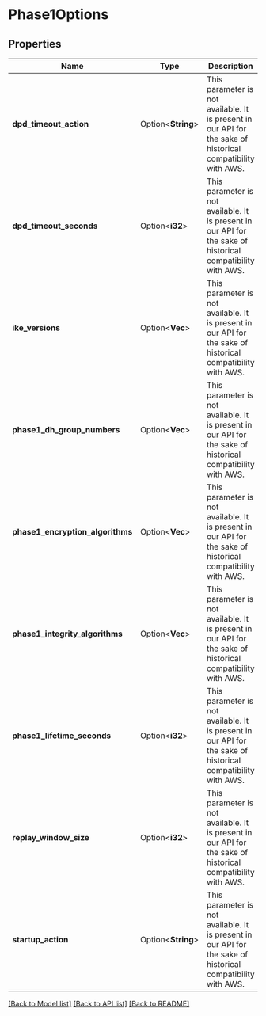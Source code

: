 # Phase1Options

## Properties

Name | Type | Description | Notes
------------ | ------------- | ------------- | -------------
**dpd_timeout_action** | Option<**String**> | This parameter is not available. It is present in our API for the sake of historical compatibility with AWS. | [optional]
**dpd_timeout_seconds** | Option<**i32**> | This parameter is not available. It is present in our API for the sake of historical compatibility with AWS. | [optional]
**ike_versions** | Option<**Vec<String>**> | This parameter is not available. It is present in our API for the sake of historical compatibility with AWS. | [optional]
**phase1_dh_group_numbers** | Option<**Vec<i32>**> | This parameter is not available. It is present in our API for the sake of historical compatibility with AWS. | [optional]
**phase1_encryption_algorithms** | Option<**Vec<String>**> | This parameter is not available. It is present in our API for the sake of historical compatibility with AWS. | [optional]
**phase1_integrity_algorithms** | Option<**Vec<String>**> | This parameter is not available. It is present in our API for the sake of historical compatibility with AWS. | [optional]
**phase1_lifetime_seconds** | Option<**i32**> | This parameter is not available. It is present in our API for the sake of historical compatibility with AWS. | [optional]
**replay_window_size** | Option<**i32**> | This parameter is not available. It is present in our API for the sake of historical compatibility with AWS. | [optional]
**startup_action** | Option<**String**> | This parameter is not available. It is present in our API for the sake of historical compatibility with AWS. | [optional]

[[Back to Model list]](../README.md#documentation-for-models) [[Back to API list]](../README.md#documentation-for-api-endpoints) [[Back to README]](../README.md)


